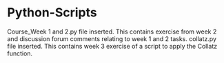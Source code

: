 # Python-Scripts
Course_Week 1 and 2.py file inserted. This contains exercise from week 2 and discussion forum comments relating to week 1 and 2 tasks.
collatz.py file inserted. This contains week 3 exercise of a script to apply the Collatz function.
